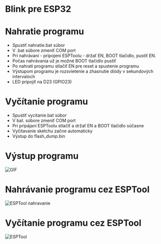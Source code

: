 # Blink pre ESP32
# Nahratie programu
* Spustiť nahratie.bat súbor
* V .bat súbore zmeniť COM port
* Pri nahrávaní - pripojení ESPToolu - držať EN, BOOT tlačidlo, pustiť EN.
* Počas nahrávania už je možné BOOT tlačidlo pustiť
* Po nahratí programu stlačiť EN pre reset a spustenie programu
* Výstupom programu je rozsvietenie a zhasnutie diódy v sekundových intervaloch
* LED pripojiť na D23 (GPIO23)

# Vyčítanie programu
* Spustiť vycitanie.bat súbor
* V bat. súbore zmeniť COM port
* Pri pripájaní ESPToolu stlačiť a držať EN a BOOT tlačidlo súčasne
* Vyčítavanie sketchu začne automaticky
* Výstup do flash_dump.bin

# Výstup programu
![GIF](https://i.gifer.com/Wlgo.gif)

# Nahrávanie programu cez ESPTool
![ESPTool nahravanie](https://i.nahraj.to/f/2fCB.PNG)

# Vyčítanie programu cez ESPTool
![ESPTool](https://i.nahraj.to/f/2fCA.PNG)
